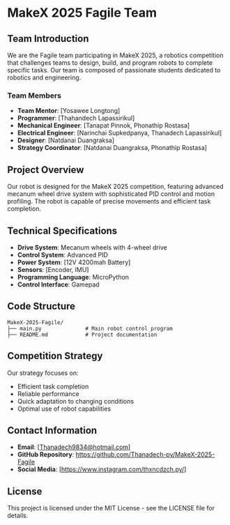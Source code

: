 # MakeX 2025 Fagile Team

## Team Introduction
We are the Fagile team participating in MakeX 2025, a robotics competition that challenges teams to design, build, and program robots to complete specific tasks. Our team is composed of passionate students dedicated to robotics and engineering.

### Team Members
- **Team Mentor**: [Yosawee Longtong]
- **Programmer**: [Thahandech Lapassirikul]
- **Mechanical Engineer**: [Tanapat Pinnok, Phonathip Rostasa]
- **Electrical Engineer**: [Narinchai Supkedpanya, Thanadech Lapassirikul]
- **Designer**: [Natdanai Duangraksa]
- **Strategy Coordinator**: [Natdanai Duangraksa, Phonathip Rostasa]

## Project Overview
Our robot is designed for the MakeX 2025 competition, featuring advanced mecanum wheel drive system with sophisticated PID control and motion profiling. The robot is capable of precise movements and efficient task completion.


## Technical Specifications
- **Drive System**: Mecanum wheels with 4-wheel drive
- **Control System**: Advanced PID
- **Power System**: [12V 4200mah Battery]
- **Sensors**: [Encoder, IMU]
- **Programming Language**: MicroPython
- **Control Interface**: Gamepad

## Code Structure
```
MakeX-2025-Fagile/
├── main.py              # Main robot control program
├── README.md            # Project documentation
```

## Competition Strategy
Our strategy focuses on:
- Efficient task completion
- Reliable performance
- Quick adaptation to changing conditions
- Optimal use of robot capabilities

## Contact Information
- **Email**: [Thanadech9834@hotmail.com]
- **GitHub Repository**: https://github.com/Thanadech-py/MakeX-2025-Fagile
- **Social Media**: [https://www.instagram.com/thxncdzch.py/]


## License
This project is licensed under the MIT License - see the LICENSE file for details. 